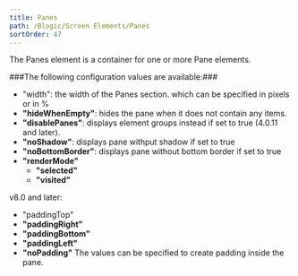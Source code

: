 ```yaml
---
title: Panes
path: /Blogic/Screen Elements/Panes
sortOrder: 47
---
```



The Panes element is a container for one or more Pane elements.




###The following configuration values are available:###


 - "width": the width of the Panes section. which can be specified in pixels or in %
 - <b>"hideWhenEmpty"</b>: hides the pane when it does not contain any items.
 - <b>"disablePanes"</b>: displays element groups instead if set to true (4.0.11 and later).
 - <b>"noShadow"</b>: displays pane withput shadow if set to true
 - <b>"noBottomBorder"</b>: displays pane without bottom border if set to true
 - <b>"renderMode"</b>
    - <b>"selected"</b>
    - <b>"visited"</b>


v8.0 and later:


 - "paddingTop"
 - <b>"paddingRight"</b>
 - <b>"paddingBottom"</b>
 - <b>"paddingLeft"</b>
 - <b>"noPadding"</b>
The values can be specified to create padding inside the pane.


